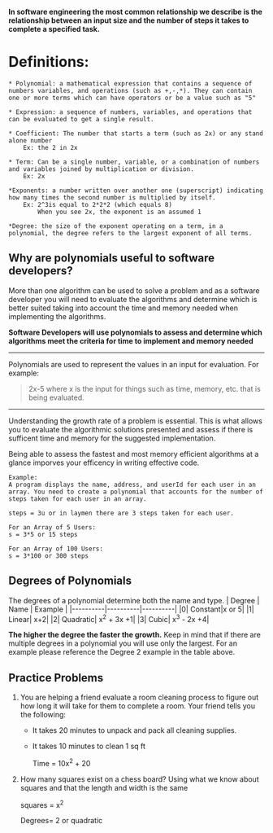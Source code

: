 **In software engineering the most common relationship we describe is the relationship between an input size and the number of steps it takes to complete a specified task.**

# Definitions:
    * Polynomial: a mathematical expression that contains a sequence of numbers variables, and operations (such as +,-,*). They can contain one or more terms which can have operators or be a value such as "5"

    * Expression: a sequence of numbers, variables, and operations that can be evaluated to get a single result. 

    * Coefficient: The number that starts a term (such as 2x) or any stand alone number 
        Ex: the 2 in 2x

    * Term: Can be a single number, variable, or a combination of numbers and variables joined by multiplication or division. 
        Ex: 2x
    
    *Exponents: a number written over another one (superscript) indicating how many times the second number is multiplied by itself.
        Ex: 2^3is equal to 2*2*2 (which equals 8)
            When you see 2x, the exponent is an assumed 1
    
    *Degree: the size of the exponent operating on a term, in a polynomial, the degree refers to the largest exponent of all terms. 

 

## Why are polynomials useful to software developers?

More than one algorithm can be used to solve a problem and as a software developer you will need to evaluate the algorithms and determine which is better suited taking into account the time and memory needed when implementing the algorithms. 

**Software Developers will use polynomials to assess and determine which algorithms meet the criteria for time to implement and memory needed**

---

Polynomials are used to represent the values in an input for evaluation. For example:
> 2x-5 
> where x is the input for things such as time, memory, etc. that is being evaluated.

---

Understanding the growth rate of a problem is essential. This is what allows you to evaluate the algorithmic solutions presented and assess if there is sufficent time and memory for the suggested implementation. 

Being able to assess the fastest and most memory efficient algorithms at a glance imporves your efficency in writing effective code.

    Example:
    A program displays the name, address, and userId for each user in an array. You need to create a polynomial that accounts for the number of steps taken for each user in an array.

    steps = 3u or in laymen there are 3 steps taken for each user.

    For an Array of 5 Users:
    s = 3*5 or 15 steps

    For an Array of 100 Users:
    s = 3*100 or 300 steps

## Degrees of Polynomials
The degrees of a polynomial determine both the name and type.
| Degree | Name | Example |
|----------|----------|----------|
|0| Constant|x or 5|
|1| Linear| x+2|
|2| Quadratic| x<sup>2</sup> + 3x +1|
|3| Cubic| x<sup>3</sup> - 2x +4|

**The higher the degree the faster the growth.** 
Keep in mind that if there are multiple degrees in a polynomial you will use only the largest. For an example please reference the Degree 2 example in the table above.

## Practice Problems

1. You are helping a friend evaluate a room cleaning process to figure out how long it will take for them to complete a room. Your friend tells you the following:
    - It takes 20 minutes to unpack and pack all cleaning supplies.
    - It takes 10 minutes to clean 1 sq ft

        Time = 10x<sup>2</sup> + 20

2. How many squares exist on a chess board?
    Using what we know about squares and that the length and width is the same

    squares = x<sup>2</sup>

    Degrees= 2 or quadratic  


